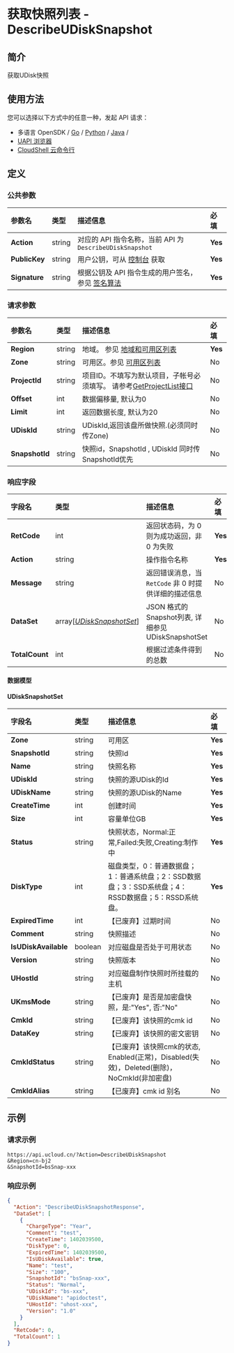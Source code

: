 # 获取快照列表 - DescribeUDiskSnapshot

## 简介

获取UDisk快照






## 使用方法

您可以选择以下方式中的任意一种，发起 API 请求：
- 多语言 OpenSDK / [Go](https://github.com/ucloud/ucloud-sdk-go) / [Python](https://github.com/ucloud/ucloud-sdk-python3) / [Java](https://github.com/ucloud/ucloud-sdk-java) /
- [UAPI 浏览器](https://console.ucloud.cn/uapi/detail?id=DescribeUDiskSnapshot)
- [CloudShell 云命令行](https://shell.ucloud.cn/)


## 定义

### 公共参数

| 参数名 | 类型 | 描述信息 | 必填 |
|:---|:---|:---|:---|
| **Action**     | string  | 对应的 API 指令名称，当前 API 为 `DescribeUDiskSnapshot`                        | **Yes** |
| **PublicKey**  | string  | 用户公钥，可从 [控制台](https://console.ucloud.cn/uapi/apikey) 获取                                             | **Yes** |
| **Signature**  | string  | 根据公钥及 API 指令生成的用户签名，参见 [签名算法](api/summary/signature.md)  | **Yes** |

### 请求参数

| 参数名 | 类型 | 描述信息 | 必填 |
|:---|:---|:---|:---|
| **Region** | string | 地域。 参见 [地域和可用区列表](https://docs.ucloud.cn/api/summary/regionlist) |**Yes**|
| **Zone** | string | 可用区。参见 [可用区列表](https://docs.ucloud.cn/api/summary/regionlist) |No|
| **ProjectId** | string | 项目ID。不填写为默认项目，子帐号必须填写。 请参考[GetProjectList接口](https://docs.ucloud.cn/api/summary/get_project_list) |No|
| **Offset** | int | 数据偏移量, 默认为0 |No|
| **Limit** | int | 返回数据长度, 默认为20 |No|
| **UDiskId** | string | UDiskId,返回该盘所做快照.(必须同时传Zone) |No|
| **SnapshotId** | string | 快照id，SnapshotId , UDiskId 同时传SnapshotId优先 |No|

### 响应字段

| 字段名 | 类型 | 描述信息 | 必填 |
|:---|:---|:---|:---|
| **RetCode** | int | 返回状态码，为 0 则为成功返回，非 0 为失败 |**Yes**|
| **Action** | string | 操作指令名称 |**Yes**|
| **Message** | string | 返回错误消息，当 `RetCode` 非 0 时提供详细的描述信息 |No|
| **DataSet** | array[[*UDiskSnapshotSet*](#UDiskSnapshotSet)] | JSON 格式的Snapshot列表, 详细参见 UDiskSnapshotSet |No|
| **TotalCount** | int | 根据过滤条件得到的总数 |No|

#### 数据模型


#### UDiskSnapshotSet

| 字段名 | 类型 | 描述信息 | 必填 |
|:---|:---|:---|:---|
| **Zone** | string | 可用区 |**Yes**|
| **SnapshotId** | string | 快照Id |**Yes**|
| **Name** | string | 快照名称 |**Yes**|
| **UDiskId** | string | 快照的源UDisk的Id |**Yes**|
| **UDiskName** | string | 快照的源UDisk的Name |**Yes**|
| **CreateTime** | int | 创建时间 |**Yes**|
| **Size** | int | 容量单位GB |**Yes**|
| **Status** | string | 快照状态，Normal:正常,Failed:失败,Creating:制作中 |**Yes**|
| **DiskType** | int | 磁盘类型，0：普通数据盘；1：普通系统盘；2：SSD数据盘；3：SSD系统盘；4：RSSD数据盘；5：RSSD系统盘。 |**Yes**|
| **ExpiredTime** | int | 【已废弃】过期时间 |No|
| **Comment** | string | 快照描述 |No|
| **IsUDiskAvailable** | boolean | 对应磁盘是否处于可用状态 |No|
| **Version** | string | 快照版本 |No|
| **UHostId** | string | 对应磁盘制作快照时所挂载的主机 |No|
| **UKmsMode** | string | 【已废弃】是否是加密盘快照，是:"Yes", 否:"No" |No|
| **CmkId** | string | 【已废弃】该快照的cmk id |No|
| **DataKey** | string | 【已废弃】该快照的密文密钥 |No|
| **CmkIdStatus** | string | 【已废弃】该快照cmk的状态, Enabled(正常)，Disabled(失效)，Deleted(删除)，NoCmkId(非加密盘) |No|
| **CmkIdAlias** | string | 【已废弃】cmk id 别名 |No|

## 示例

### 请求示例
    
```
https://api.ucloud.cn/?Action=DescribeUDiskSnapshot
&Region=cn-bj2
&SnapshotId=bsSnap-xxx
```

### 响应示例
    
```json
{
  "Action": "DescribeUDiskSnapshotResponse",
  "DataSet": [
    {
      "ChargeType": "Year",
      "Comment": "test",
      "CreateTime": 1402039500,
      "DiskType": 0,
      "ExpiredTime": 1402039500,
      "IsUDiskAvailable": true,
      "Name": "test",
      "Size": "100",
      "SnapshotId": "bsSnap-xxx",
      "Status": "Normal",
      "UDiskId": "bs-xxx",
      "UDiskName": "apidoctest",
      "UHostId": "uhost-xxx",
      "Version": "1.0"
    }
  ],
  "RetCode": 0,
  "TotalCount": 1
}
```





